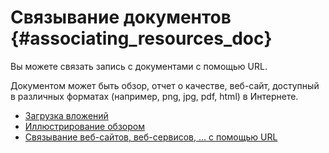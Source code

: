 # Связывание документов {#associating_resources_doc}

Вы можете связать запись с документами с помощью URL.

Документом может быть обзор, отчет о качестве, веб-сайт, доступный в различных форматах (например, png, jpg, pdf, html) в Интернете.

- [Загрузка вложений](using-filestore.md)
- [Иллюстрирование обзором](linking-thumbnail.md)
- [Связывание веб-сайтов, веб-сервисов, \... с помощью URL](linking-online-resources.md)
